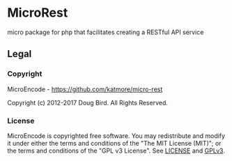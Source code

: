 # MicroRest
micro package for php that facilitates creating a RESTful API service

## Legal
### Copyright
MicroEncode - https://github.com/katmore/micro-rest

Copyright (c) 2012-2017 Doug Bird. All Rights Reserved.

### License
MicroEncode is copyrighted free software.
You may redistribute and modify it under either the terms and conditions of the
"The MIT License (MIT)"; or the terms and conditions of the "GPL v3 License".
See [LICENSE](https://github.com/katmore/micro-rest/blob/master/LICENSE) and [GPLv3](https://github.com/katmore/micro-rest/blob/master/GPLv3).
